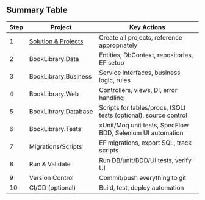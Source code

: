 ## Summary Table

| Step |Project               | Key Actions                                                      |
|------|----------------------|------------------------------------------------------------------|
|1     |[Solution & Projects](/1-SolutionAndProjectSetup.md)   |Create all projects, reference appropriately                      |
|2     |BookLibrary.Data      | Entities, DbContext, repositories, EF setup                      |
|3     |BookLibrary.Business  | Service interfaces, business logic, rules                        |
|4     | BookLibrary.Web      | Controllers, views, DI, error handling                           |
|5     | BookLibrary.Database | Scripts for tables/procs, tSQLt tests (optional), source control |
|6     | BookLibrary.Tests    | xUnit/Moq unit tests, SpecFlow BDD, Selenium UI automation       |
|7     | Migrations/Scripts   | EF migrations, export SQL, track scripts                         |
|8     | Run & Validate       | Run DB/unit/BDD/UI tests, verify UI                              |
|9     | Version Control      | Commit/push everything to git                                    |
|10    | CI/CD (optional)     | Build, test, deploy automation                                   |
